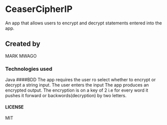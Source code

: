 # CeaserCipherIP
An app that allows users to encrypt and decrypt statements entered into the app.
## Created by
MARK MWAGO
### Technologies used
Java
####BDD
The app requires the user ro select whether to encrypt or decrypt a string input.
The user enters the input
The app produces an encrypted output. 
The encryption is on a key of 2 i.e for every word it pushes it forward or backwords(decryption) by two letters.
#### LICENSE
MIT
